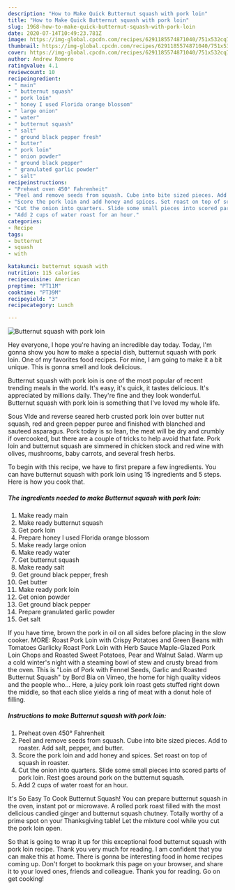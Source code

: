 ```yaml
---
description: "How to Make Quick Butternut squash with pork loin"
title: "How to Make Quick Butternut squash with pork loin"
slug: 1968-how-to-make-quick-butternut-squash-with-pork-loin
date: 2020-07-14T10:49:23.781Z
image: https://img-global.cpcdn.com/recipes/6291185574871040/751x532cq70/butternut-squash-with-pork-loin-recipe-main-photo.jpg
thumbnail: https://img-global.cpcdn.com/recipes/6291185574871040/751x532cq70/butternut-squash-with-pork-loin-recipe-main-photo.jpg
cover: https://img-global.cpcdn.com/recipes/6291185574871040/751x532cq70/butternut-squash-with-pork-loin-recipe-main-photo.jpg
author: Andrew Romero
ratingvalue: 4.1
reviewcount: 10
recipeingredient:
- " main"
- " butternut squash"
- " pork loin"
- " honey I used Florida orange blossom"
- " large onion"
- " water"
- " butternut squash"
- " salt"
- " ground black pepper fresh"
- " butter"
- " pork loin"
- " onion powder"
- " ground black pepper"
- " granulated garlic powder"
- " salt"
recipeinstructions:
- "Preheat oven 450° Fahrenheit"
- "Peel and remove seeds from squash. Cube into bite sized pieces. Add to roaster. Add salt, pepper, and butter."
- "Score the pork loin and add honey and spices. Set roast on top of squash in roaster."
- "Cut the onion into quarters. Slide some small pieces into scored parts of pork loin. Rest goes around pork on the butternut squash."
- "Add 2 cups of water roast for an hour."
categories:
- Recipe
tags:
- butternut
- squash
- with

katakunci: butternut squash with 
nutrition: 115 calories
recipecuisine: American
preptime: "PT11M"
cooktime: "PT39M"
recipeyield: "3"
recipecategory: Lunch

---
```



![Butternut squash with pork loin](https://img-global.cpcdn.com/recipes/6291185574871040/751x532cq70/butternut-squash-with-pork-loin-recipe-main-photo.jpg)

Hey everyone, I hope you're having an incredible day today. Today, I'm gonna show you how to make a special dish, butternut squash with pork loin. One of my favorites food recipes. For mine, I am going to make it a bit unique. This is gonna smell and look delicious.

Butternut squash with pork loin is one of the most popular of recent trending meals in the world. It's easy, it's quick, it tastes delicious. It's appreciated by millions daily. They're fine and they look wonderful. Butternut squash with pork loin is something that I've loved my whole life.

Sous VIde and reverse seared herb crusted pork loin over butter nut squash, red and green pepper puree and finished with blanched and sauteed asparagus. Pork today is so lean, the meat will be dry and crumbly if overcooked, but there are a couple of tricks to help avoid that fate. Pork loin and butternut squash are simmered in chicken stock and red wine with olives, mushrooms, baby carrots, and several fresh herbs.


To begin with this recipe, we have to first prepare a few ingredients. You can have butternut squash with pork loin using 15 ingredients and 5 steps. Here is how you cook that.

<!--inarticleads1-->

##### The ingredients needed to make Butternut squash with pork loin:

1. Make ready  main
1. Make ready  butternut squash
1. Get  pork loin
1. Prepare  honey I used Florida orange blossom
1. Make ready  large onion
1. Make ready  water
1. Get  butternut squash
1. Make ready  salt
1. Get  ground black pepper, fresh
1. Get  butter
1. Make ready  pork loin
1. Get  onion powder
1. Get  ground black pepper
1. Prepare  granulated garlic powder
1. Get  salt


If you have time, brown the pork in oil on all sides before placing in the slow cooker. MORE: Roast Pork Loin with Crispy Potatoes and Green Beans with Tomatoes Garlicky Roast Pork Loin with Herb Sauce Maple-Glazed Pork Loin Chops and Roasted Sweet Potatoes, Pear and Walnut Salad. Warm up a cold winter&#39;s night with a steaming bowl of stew and crusty bread from the oven. This is &#34;Loin of Pork with Fennel Seeds, Garlic and Roasted Butternut Squash&#34; by Bord Bia on Vimeo, the home for high quality videos and the people who… Here, a juicy pork loin roast gets stuffed right down the middle, so that each slice yields a ring of meat with a donut hole of filling. 

<!--inarticleads2-->

##### Instructions to make Butternut squash with pork loin:

1. Preheat oven 450° Fahrenheit
1. Peel and remove seeds from squash. Cube into bite sized pieces. Add to roaster. Add salt, pepper, and butter.
1. Score the pork loin and add honey and spices. Set roast on top of squash in roaster.
1. Cut the onion into quarters. Slide some small pieces into scored parts of pork loin. Rest goes around pork on the butternut squash.
1. Add 2 cups of water roast for an hour.


It&#39;s So Easy To Cook Butternut Squash! You can prepare butternut squash in the oven, instant pot or microwave. A rolled pork roast filled with the most delicious candied ginger and butternut squash chutney. Totally worthy of a prime spot on your Thanksgiving table! Let the mixture cool while you cut the pork loin open. 

So that is going to wrap it up for this exceptional food butternut squash with pork loin recipe. Thank you very much for reading. I am confident that you can make this at home. There is gonna be interesting food in home recipes coming up. Don't forget to bookmark this page on your browser, and share it to your loved ones, friends and colleague. Thank you for reading. Go on get cooking!
